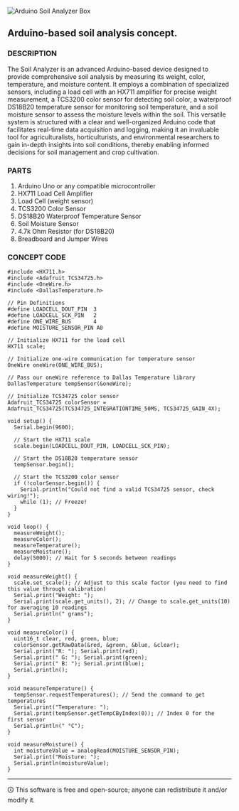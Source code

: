![Arduino Soil Analyzer Box](https://github.com/sourceduty/Soil_Analyzer/assets/123030236/e65d65ca-640c-434a-a4cc-a17d2b79c458)

## Arduino-based soil analysis concept.

### DESCRIPTION

The Soil Analyzer is an advanced Arduino-based device designed to provide comprehensive soil analysis by measuring its weight, color, temperature, and moisture content. It employs a combination of specialized sensors, including a load cell with an HX711 amplifier for precise weight measurement, a TCS3200 color sensor for detecting soil color, a waterproof DS18B20 temperature sensor for monitoring soil temperature, and a soil moisture sensor to assess the moisture levels within the soil. This versatile system is structured with a clear and well-organized Arduino code that facilitates real-time data acquisition and logging, making it an invaluable tool for agriculturalists, horticulturists, and environmental researchers to gain in-depth insights into soil conditions, thereby enabling informed decisions for soil management and crop cultivation.

### PARTS

1. Arduino Uno or any compatible microcontroller
2. HX711 Load Cell Amplifier
3. Load Cell (weight sensor)
4. TCS3200 Color Sensor
5. DS18B20 Waterproof Temperature Sensor
6. Soil Moisture Sensor
7. 4.7k Ohm Resistor (for DS18B20)
8. Breadboard and Jumper Wires

### CONCEPT CODE 

```
#include <HX711.h>
#include <Adafruit_TCS34725.h>
#include <OneWire.h>
#include <DallasTemperature.h>

// Pin Definitions
#define LOADCELL_DOUT_PIN  3
#define LOADCELL_SCK_PIN   2
#define ONE_WIRE_BUS       4
#define MOISTURE_SENSOR_PIN A0

// Initialize HX711 for the load cell
HX711 scale;

// Initialize one-wire communication for temperature sensor
OneWire oneWire(ONE_WIRE_BUS);

// Pass our oneWire reference to Dallas Temperature library
DallasTemperature tempSensor(&oneWire);

// Initialize TCS34725 color sensor
Adafruit_TCS34725 colorSensor = Adafruit_TCS34725(TCS34725_INTEGRATIONTIME_50MS, TCS34725_GAIN_4X);

void setup() {
  Serial.begin(9600);

  // Start the HX711 scale
  scale.begin(LOADCELL_DOUT_PIN, LOADCELL_SCK_PIN);

  // Start the DS18B20 temperature sensor
  tempSensor.begin();

  // Start the TCS3200 color sensor
  if (!colorSensor.begin()) {
    Serial.println("Could not find a valid TCS34725 sensor, check wiring!");
    while (1); // Freeze!
  }
}

void loop() {
  measureWeight();
  measureColor();
  measureTemperature();
  measureMoisture();
  delay(5000); // Wait for 5 seconds between readings
}

void measureWeight() {
  scale.set_scale(); // Adjust to this scale factor (you need to find this value through calibration)
  Serial.print("Weight: ");
  Serial.print(scale.get_units(), 2); // Change to scale.get_units(10) for averaging 10 readings
  Serial.println(" grams");
}

void measureColor() {
  uint16_t clear, red, green, blue;
  colorSensor.getRawData(&red, &green, &blue, &clear);
  Serial.print("R: "); Serial.print(red);
  Serial.print(" G: "); Serial.print(green);
  Serial.print(" B: "); Serial.print(blue);
  Serial.println();
}

void measureTemperature() {
  tempSensor.requestTemperatures(); // Send the command to get temperatures
  Serial.print("Temperature: ");
  Serial.print(tempSensor.getTempCByIndex(0)); // Index 0 for the first sensor
  Serial.println(" °C");
}

void measureMoisture() {
  int moistureValue = analogRead(MOISTURE_SENSOR_PIN);
  Serial.print("Moisture: ");
  Serial.println(moistureValue);
}
```

***

🛈 This software is free and open-source; anyone can redistribute it and/or modify it.
